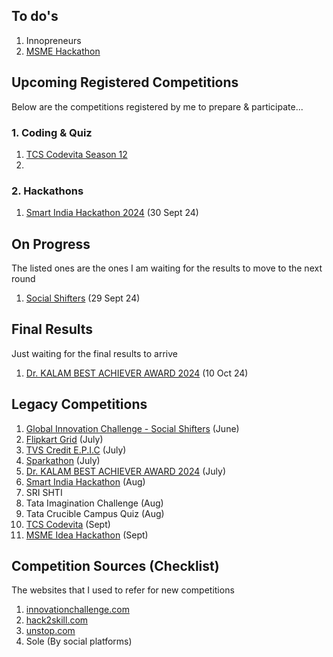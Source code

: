 ## To do's
1. Innopreneurs
2. [MSME Hackathon](https://my.msme.gov.in/inc/HIRegistration.aspx)

## Upcoming Registered Competitions
Below are the competitions registered by me to prepare & participate...
### 1. Coding & Quiz
1. [TCS Codevita Season 12](https://codevita.tcsapps.com) 
2. 

### 2. Hackathons
1. [Smart India Hackathon 2024](https://www.sih.gov.in/) (30 Sept 24)

## On Progress
The listed ones are the ones I am waiting for the results to move to the next round
1. [Social Shifters](https://socialshifters.innovationchallenge.com/register) (29 Sept 24)

## Final Results
Just waiting for the final results to arrive
1. [Dr. KALAM BEST ACHIEVER AWARD 2024](https://www.wyfonline.org/) (10 Oct 24)

## Legacy Competitions
1. [Global Innovation Challenge - Social Shifters](https://www.socialshifters.co/global-innovation-challenge/) (June)
2. [Flipkart Grid](https://unstop.com/all-opportunities?oppstatus=recent&searchTerm=grid) (July)
3. [TVS Credit E.P.I.C](https://unstop.com/competitions/tvs-credit-epic-60-it-challenge-epic-season-6-tvs-credit-1067496) (July)
4. [Sparkathon](https://walmart.converge.tech/content/converge/en_in/sparkathon.html)  (July)
5. [Dr. KALAM BEST ACHIEVER AWARD 2024](https://www.wyfonline.org/) (July)
6. [Smart India Hackathon](https://www.sih.gov.in/) (Aug)
7. SRI SHTI
8. Tata Imagination Challenge (Aug)
9. Tata Crucible Campus Quiz (Aug)
10. [TCS Codevita](https://codevita.tcsapps.com) (Sept)
11. [MSME Idea Hackathon](https://innovative.msme.gov.in/) (Sept)


## Competition Sources (Checklist)
The websites that I used to refer for new competitions

1. [innovationchallenge.com](https://innovationchallenge.com)
2. [hack2skill.com](https://hack2skill.com)
3. [unstop.com](https://unstop.com)
4. Sole (By social platforms)
